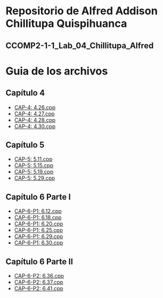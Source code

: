 # Repositorio de Alfred Addison Chillitupa Quispihuanca
## CCOMP2-1-1_Lab_04_Chillitupa_Alfred

Guia de los archivos
====================

Capítulo 4
----------

* [CAP-4: 4.26.cpp](https://github.com/Alfred-Chillitupa/CCOMP2-1-1_Lab_04_Chillitupa_Alfred/blob/master/CAP-4:%204.26.cpp)
* [CAP-4: 4.27.cpp](https://github.com/Alfred-Chillitupa/CCOMP2-1-1_Lab_04_Chillitupa_Alfred/blob/master/CAP-4:%204.27.cpp)
* [CAP-4: 4.28.cpp](https://github.com/Alfred-Chillitupa/CCOMP2-1-1_Lab_04_Chillitupa_Alfred/blob/master/CAP-4:%204.28.cpp)
* [CAP-4: 4.30.cpp](https://github.com/Alfred-Chillitupa/CCOMP2-1-1_Lab_04_Chillitupa_Alfred/blob/master/CAP-4:%204.30.cpp)

Capítulo 5
----------

* [CAP-5: 5.11.cpp](https://github.com/Alfred-Chillitupa/CCOMP2-1-1_Lab_04_Chillitupa_Alfred/blob/master/CAP-5:%205.11.cpp)
* [CAP-5: 5.15.cpp](https://github.com/Alfred-Chillitupa/CCOMP2-1-1_Lab_04_Chillitupa_Alfred/blob/master/CAP-5:%205.15.cpp)
* [CAP-5: 5.19.cpp](https://github.com/Alfred-Chillitupa/CCOMP2-1-1_Lab_04_Chillitupa_Alfred/blob/master/CAP-5:%205.19.cpp)
* [CAP-5: 5.29.cpp](https://github.com/Alfred-Chillitupa/CCOMP2-1-1_Lab_04_Chillitupa_Alfred/blob/master/CAP-5:%205.29.cpp)

Capítulo 6 Parte I
------------------

* [CAP-6-P1: 6.12.cpp](https://github.com/Alfred-Chillitupa/CCOMP2-1-1_Lab_04_Chillitupa_Alfred/blob/master/CAP-6-P1:%206.12.cpp)
* [CAP-6-P1: 6.18.cpp](https://github.com/Alfred-Chillitupa/CCOMP2-1-1_Lab_04_Chillitupa_Alfred/blob/master/CAP-6-P1:%206.18.cpp)
* [CAP-6-P1: 6.20.cpp](https://github.com/Alfred-Chillitupa/CCOMP2-1-1_Lab_04_Chillitupa_Alfred/blob/master/CAP-6-P1:%206.20.cpp)
* [CAP-6-P1: 6.25.cpp](https://github.com/Alfred-Chillitupa/CCOMP2-1-1_Lab_04_Chillitupa_Alfred/blob/master/CAP-6-P1:%206.25.cpp)
* [CAP-6-P1: 6.29.cpp](https://github.com/Alfred-Chillitupa/CCOMP2-1-1_Lab_04_Chillitupa_Alfred/blob/master/CAP-6-P1:%206.29.cpp)
* [CAP-6-P1: 6.30.cpp](https://github.com/Alfred-Chillitupa/CCOMP2-1-1_Lab_04_Chillitupa_Alfred/blob/master/CAP-6-P1:%206.30.cpp)

Capítulo 6 Parte II
-------------------

* [CAP-6-P2: 6.36.cpp](https://github.com/Alfred-Chillitupa/CCOMP2-1-1_Lab_04_Chillitupa_Alfred/blob/master/CAP-6-P1:%206.36.cpp)
* [CAP-6-P2: 6.37.cpp](https://github.com/Alfred-Chillitupa/CCOMP2-1-1_Lab_04_Chillitupa_Alfred/blob/master/CAP-6-P1:%206.37.cpp)
* [CAP-6-P2: 6.41.cpp](https://github.com/Alfred-Chillitupa/CCOMP2-1-1_Lab_04_Chillitupa_Alfred/blob/master/CAP-6-P1:%206.41.cpp)

